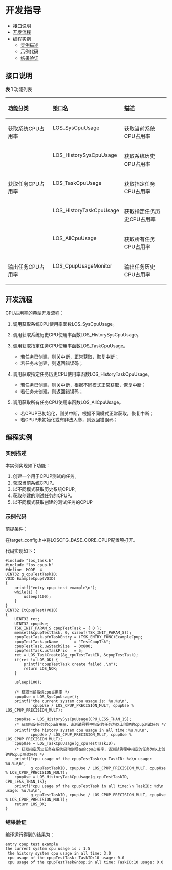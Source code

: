 # 开发指导<a name="ZH-CN_TOPIC_0000001079036450"></a>

-   [接口说明](#section158501652121514)
-   [开发流程](#section783435801510)
-   [编程实例](#section460018317164)
    -   [实例描述](#section51413507517)
    -   [示例代码](#section17617965523)
    -   [结果验证](#section1968771515188)


## 接口说明<a name="section158501652121514"></a>

**表 1**  功能列表

<a name="table18293928155615"></a>
<table><thead align="left"><tr id="row129362875613"><th class="cellrowborder" valign="top" width="33.33333333333333%" id="mcps1.2.4.1.1"><p id="p19444103765618"><a name="p19444103765618"></a><a name="p19444103765618"></a>功能分类</p>
</th>
<th class="cellrowborder" valign="top" width="33.33333333333333%" id="mcps1.2.4.1.2"><p id="p944473716569"><a name="p944473716569"></a><a name="p944473716569"></a>接口名</p>
</th>
<th class="cellrowborder" valign="top" width="33.33333333333333%" id="mcps1.2.4.1.3"><p id="p144445378565"><a name="p144445378565"></a><a name="p144445378565"></a>描述</p>
</th>
</tr>
</thead>
<tbody><tr id="row1143613475615"><td class="cellrowborder" rowspan="2" valign="top" width="33.33333333333333%" headers="mcps1.2.4.1.1 "><p id="p942993405610"><a name="p942993405610"></a><a name="p942993405610"></a>获取系统CPU占用率</p>
</td>
<td class="cellrowborder" valign="top" width="33.33333333333333%" headers="mcps1.2.4.1.2 "><p id="p242973419563"><a name="p242973419563"></a><a name="p242973419563"></a>LOS_SysCpuUsage</p>
</td>
<td class="cellrowborder" valign="top" width="33.33333333333333%" headers="mcps1.2.4.1.3 "><p id="p7429163416565"><a name="p7429163416565"></a><a name="p7429163416565"></a>获取当前系统CPU占用率</p>
</td>
</tr>
<tr id="row15436163435611"><td class="cellrowborder" valign="top" headers="mcps1.2.4.1.1 "><p id="p20429183410563"><a name="p20429183410563"></a><a name="p20429183410563"></a>LOS_HistorySysCpuUsage</p>
</td>
<td class="cellrowborder" valign="top" headers="mcps1.2.4.1.2 "><p id="p542953465617"><a name="p542953465617"></a><a name="p542953465617"></a>获取系统历史CPU占用率</p>
</td>
</tr>
<tr id="row143610342562"><td class="cellrowborder" rowspan="3" valign="top" width="33.33333333333333%" headers="mcps1.2.4.1.1 "><p id="p174295347568"><a name="p174295347568"></a><a name="p174295347568"></a>获取任务CPU占用率</p>
</td>
<td class="cellrowborder" valign="top" width="33.33333333333333%" headers="mcps1.2.4.1.2 "><p id="p124291734155614"><a name="p124291734155614"></a><a name="p124291734155614"></a>LOS_TaskCpuUsage</p>
</td>
<td class="cellrowborder" valign="top" width="33.33333333333333%" headers="mcps1.2.4.1.3 "><p id="p1042963410568"><a name="p1042963410568"></a><a name="p1042963410568"></a>获取指定任务CPU占用率</p>
</td>
</tr>
<tr id="row12436143414561"><td class="cellrowborder" valign="top" headers="mcps1.2.4.1.1 "><p id="p6429834185613"><a name="p6429834185613"></a><a name="p6429834185613"></a>LOS_HistoryTaskCpuUsage</p>
</td>
<td class="cellrowborder" valign="top" headers="mcps1.2.4.1.2 "><p id="p74302034175614"><a name="p74302034175614"></a><a name="p74302034175614"></a>获取指定任务历史CPU占用率</p>
</td>
</tr>
<tr id="row2435834135618"><td class="cellrowborder" valign="top" headers="mcps1.2.4.1.1 "><p id="p843073420563"><a name="p843073420563"></a><a name="p843073420563"></a>LOS_AllCpuUsage</p>
</td>
<td class="cellrowborder" valign="top" headers="mcps1.2.4.1.2 "><p id="p4430134185614"><a name="p4430134185614"></a><a name="p4430134185614"></a>获取所有任务CPU占用率</p>
</td>
</tr>
<tr id="row15435934155618"><td class="cellrowborder" valign="top" width="33.33333333333333%" headers="mcps1.2.4.1.1 "><p id="p1543033435615"><a name="p1543033435615"></a><a name="p1543033435615"></a>输出任务CPU占用率</p>
</td>
<td class="cellrowborder" valign="top" width="33.33333333333333%" headers="mcps1.2.4.1.2 "><p id="p1643016342562"><a name="p1643016342562"></a><a name="p1643016342562"></a>LOS_CpupUsageMonitor</p>
</td>
<td class="cellrowborder" valign="top" width="33.33333333333333%" headers="mcps1.2.4.1.3 "><p id="p84301234115617"><a name="p84301234115617"></a><a name="p84301234115617"></a>输出任务历史CPU占用率</p>
</td>
</tr>
</tbody>
</table>

## 开发流程<a name="section783435801510"></a>

CPU占用率的典型开发流程：

1.  调用获取系统CPU使用率函数LOS\_SysCpuUsage。
2.  调用获取系统历史CPU使用率函数LOS\_HistorySysCpuUsage。
3.  调用获取指定任务CPU使用率函数LOS\_TaskCpuUsage。
    -   若任务已创建，则关中断，正常获取，恢复中断；
    -   若任务未创建，则返回错误码；

4.  调用获取指定任务历史CPU使用率函数LOS\_HistoryTaskCpuUsage。
    -   若任务已创建，则关中断，根据不同模式正常获取，恢复中断；
    -   若任务未创建，则返回错误码；

5.  调用获取所有任务CPU使用率函数LOS\_AllCpuUsage。
    -   若CPUP已初始化，则关中断，根据不同模式正常获取，恢复中断；
    -   若CPUP未初始化或有非法入参，则返回错误码；


## 编程实例<a name="section460018317164"></a>

### 实例描述<a name="section51413507517"></a>

本实例实现如下功能：

1.  创建一个用于CPUP测试的任务。
2.  获取当前系统CPUP。
3.  以不同模式获取历史系统CPUP。
4.  获取创建的测试任务的CPUP。
5.  以不同模式获取创建的测试任务的CPUP

### 示例代码<a name="section17617965523"></a>

前提条件：

在target\_config.h中将LOSCFG\_BASE\_CORE\_CPUP配置项打开。

代码实现如下：

```
#include "los_task.h"
#include "los_cpup.h" 
#define  MODE  4
UINT32 g_cpuTestTaskID;  
VOID ExampleCpup(VOID) 
{      
    printf("entry cpup test example\n");
    while(1) {
        usleep(100);
    }
}
UINT32 ItCpupTest(VOID) 
{     
    UINT32 ret;
    UINT32 cpupUse;
    TSK_INIT_PARAM_S cpupTestTask = { 0 };
    memset(&cpupTestTask, 0, sizeof(TSK_INIT_PARAM_S));
    cpupTestTask.pfnTaskEntry = (TSK_ENTRY_FUNC)ExampleCpup;
    cpupTestTask.pcName       = "TestCpupTsk"; 
    cpupTestTask.uwStackSize  = 0x800;
    cpupTestTask.usTaskPrio   = 5;
    ret = LOS_TaskCreate(&g_cpuTestTaskID, &cpupTestTask);
    if(ret != LOS_OK) {
        printf("cpupTestTask create failed .\n");
        return LOS_NOK;
    }

    usleep(100);

    /* 获取当前系统cpu占用率 */
    cpupUse = LOS_SysCpuUsage();
    printf("the current system cpu usage is: %u.%u\n",
            cpupUse / LOS_CPUP_PRECISION_MULT, cpupUse % LOS_CPUP_PRECISION_MULT); 

    cpupUse = LOS_HistorySysCpuUsage(CPU_LESS_THAN_1S);
    /* 获取指定任务的cpu占用率，该测试例程中指定的任务为以上创建的cpup测试任务 */    
    printf("the history system cpu usage in all time：%u.%u\n",
           cpupUse / LOS_CPUP_PRECISION_MULT, cpupUse % LOS_CPUP_PRECISION_MULT);
    cpupUse = LOS_TaskCpuUsage(g_cpuTestTaskID);    
    /* 获取指定历史任务在系统启动到现在的cpu占用率，该测试例程中指定的任务为以上创建的cpup测试任务 */    
    printf("cpu usage of the cpupTestTask:\n TaskID: %d\n usage: %u.%u\n",
           g_cpuTestTaskID, cpupUse / LOS_CPUP_PRECISION_MULT, cpupUse % LOS_CPUP_PRECISION_MULT); 
    cpupUse = LOS_HistoryTaskCpuUsage(g_cpuTestTaskID, CPU_LESS_THAN_1S);   
    printf("cpu usage of the cpupTestTask in all time:\n TaskID: %d\n usage: %u.%u\n",
           g_cpuTestTaskID, cpupUse / LOS_CPUP_PRECISION_MULT, cpupUse % LOS_CPUP_PRECISION_MULT);   
    return LOS_OK; 
}
```

### 结果验证<a name="section1968771515188"></a>

编译运行得到的结果为：

```
entry cpup test example 
the current system cpu usage is : 1.5
 the history system cpu usage in all time: 3.0
 cpu usage of the cpupTestTask: TaskID:10 usage: 0.0
 cpu usage of the cpupTestTask&nbsp;in all time: TaskID:10 usage: 0.0
```

